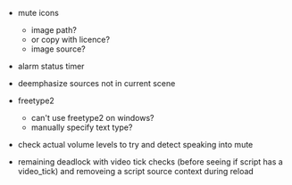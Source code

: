 - mute icons
  - image path?
  - or copy with licence?
  - image source?
- alarm status timer
- deemphasize sources not in current scene
- freetype2
  - can't use freetype2 on windows?
  - manually specify text type?
- check actual volume levels to try and detect speaking into mute

- remaining deadlock with video tick checks (before seeing if script has a video_tick) and removeing a script source context during reload
